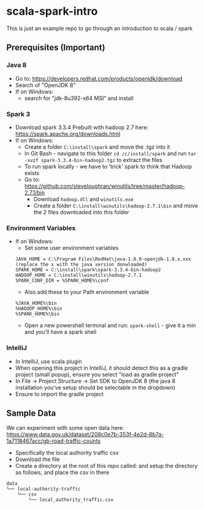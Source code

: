 # scala-spark-intro

This is just an example repo to go through an introduction to scala / spark

## Prerequisites (Important)
### Java 8
* Go to: https://developers.redhat.com/products/openjdk/download
* Search of "OpenJDK 8"
* If on Windows:
  * search for "jdk-8u392-x64 MSI" and install

### Spark 3
* Download spark 3.3.4 Prebuilt with hadoop 2.7 here: https://spark.apache.org/downloads.html
* If on Windows:
  * Create a folder `C:\install\spark` and move the .tgz into it
  * In Git Bash - navigate to this folder `cd /c/install/spark` and run `tar -xvzf spark-3.3.4-bin-hadoop2.tgz` to extract the files
  * To run spark locally - we have to 'trick' spark to think that Hadoop exists
  * Go to: https://github.com/steveloughran/winutils/tree/master/hadoop-2.7.1/bin
    * Download `hadoop.dll` and `winutils.exe`
    * Create a folder `C:\install\winutils\hadoop-2.7.1\bin` and move the 2 files downloaded into this folder

### Environment Variables
* If on Windows:
  * Set some user environment variables
  ```
  JAVA_HOME = C:\Program Files\RedHat\java-1.8.0-openjdk-1.8.x.xxx (replace the x with the java version donwloaded)
  SPARK_HOME = C:\install\spark\spark-3.3.4-bin-hadoop2
  HADOOP_HOME = C:\install\winutils\hadoop-2.7.1
  SPARK_CONF_DIR = %SPARK_HOME%\conf
  ```
  * Also add these to your Path environment variable
  ```
  %JAVA_HOME%\bin
  %HADOOP_HOME%\bin
  %SPARK_HOME%\bin
  ``` 
  * Open a new powershell terminal and run: `spark-shell` - give it a min and you'll have a spark shell

### IntelliJ
  * In IntelliJ, use scala plugin
  * When opening this project in IntelliJ, it should detect this as a gradle project (small popup), ensure you select "load as gradle project"
  * In File -> Project Structure -> Set SDK to OpenJDK 8 (the java 8 installation you've setup should be selectable in the dropdown)
  * Ensure to import the gradle project

## Sample Data
We can experiment with some open data here: https://www.data.gov.uk/dataset/208c0e7b-353f-4e2d-8b7a-1a7118467acc/gb-road-traffic-counts
  - Specifically the local authority traffic csv
  - Download the file
  - Create a directory at the root of this repo called: and setup the directory as follows, and place the csv in there
  ```
  data
  └── local-authority-traffic
      └── csv
          └── local_authority_traffic.csv
  
  ```
